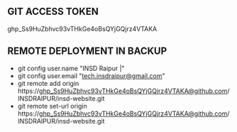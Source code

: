 

## GIT ACCESS TOKEN 
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
## REMOTE DEPLOYMENT IN BACKUP #
 - git config user.name "INSD Raipur |"
 - git config user.email "tech.insdraipur@gmail.com"
 - git remote add origin https://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@github.com/INSDRAIPUR/insd-website.git   
 - git remote set-url origin https://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@github.com/INSDRAIPUR/insd-website.git

